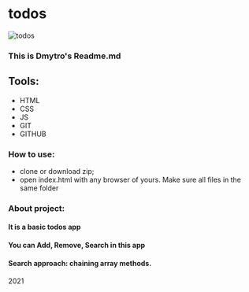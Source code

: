 todos
==========
![todos](https://ibb.co/zZ7Z4BS)

### This is Dmytro's Readme.md

## Tools:
- HTML
- CSS
- JS
- GIT
- GITHUB

### How to use:
- clone or download zip;
- open index.html with any browser of yours. Make sure all files in the same folder

### About project:

#### It is a basic todos app 
#### You can Add, Remove, Search in this app
#### Search approach: chaining array methods.
####
2021

